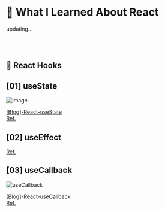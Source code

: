 # 📔 What I Learned About React

updating...

<br/><br/>



## 🐻  React Hooks
## [01] useState 

![image](https://user-images.githubusercontent.com/99471927/178494009-780172fa-8513-4997-87eb-a2be243f8215.png)


[[Blog]-React-useState](https://velog.io/@eeeve/React-Hooks-01-useState) <br/>
[Ref.](https://www.youtube.com/watch?v=G3qglTF-fFI&t=901s) <br/>

## [02] useEffect

[Ref.](https://www.youtube.com/watch?v=kyodvzc5GHU&t=11s)


## [03] useCallback
![useCallback](https://user-images.githubusercontent.com/99471927/178493488-1b7969d5-1d0f-4f49-b39b-47e0998293cf.gif)

[[Blog]-React-useCallback](https://velog.io/@eeeve/React-Hooks-02-useCallback) <br/>
[Ref.](https://www.youtube.com/watch?v=XfUF9qLa3mU&t=171s) <br/>

